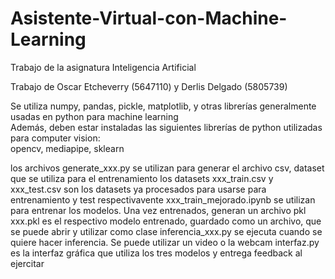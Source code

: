 # Asistente-Virtual-con-Machine-Learning
Trabajo de la asignatura Inteligencia Artificial

Trabajo de Oscar Etcheverry (5647110) y Derlis Delgado (5805739)  

Se utiliza numpy, pandas, pickle, matplotlib, y otras librerías generalmente usadas en python para machine learning  
Además, deben estar instaladas las siguientes librerías de python utilizadas para computer vision:  
opencv, mediapipe, sklearn  

los archivos generate_xxx.py se utilizan para generar el archivo csv, dataset que se utiliza para el entrenamiento
los datasets xxx_train.csv y xxx_test.csv son los datasets ya procesados para usarse para entrenamiento y test respectivavente
xxx_train_mejorado.ipynb se utilizan para entrenar los modelos. Una vez entrenados, generan un archivo pkl
xxx.pkl es el respectivo modelo entrenado, guardado como un archivo, que se puede abrir y utilizar como clase
inferencia_xxx.py se ejecuta cuando se quiere hacer inferencia. Se puede utilizar un video o la webcam
interfaz.py es la interfaz gráfica que utiliza los tres modelos y entrega feedback al ejercitar
